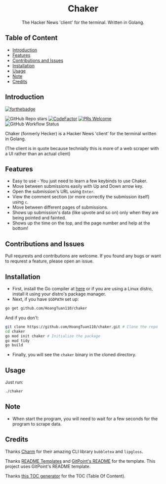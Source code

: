 <h1 align="center" class="header">Chaker</h1>
<p align="center" class="desc">
  The Hacker News 'client' for the terminal. Written in Golang.
</p>

## Table of Content
- [Introduction](#introduction)
- [Features](#features)
- [Contributions and Issues](#contributions-and-issues)
- [Installation](#installation)
- [Usage](#usage)
- [Note](#note)
- [Credits](#credits)

## Introduction
[![forthebadge](https://forthebadge.com/images/badges/built-with-love.svg)](https://forthebadge.com)

![GitHub Repo stars](https://img.shields.io/github/stars/HoangTuan110/chaker) [![CodeFactor](https://www.codefactor.io/repository/github/hoangtuan110/chaker/badge)](https://www.codefactor.io/repository/github/hoangtuan110/chaker) [![PRs Welcome](https://img.shields.io/badge/PRs-welcome-brightgreen.svg?style=flat)](http://makeapullrequest.com) ![GitHub Workflow Status](https://img.shields.io/github/workflow/status/HoangTuan110/chaker/Go)

Chaker (formerly Hecker) is a Hacker News 'client' for the terminal written in Golang.

(The client is in quote because technially this is more of a web scraper with a UI rather than an actual client)

## Features

* Easy to use - You just need to learn a few keybinds to use Chaker.
* Move between submissions easily with Up and Down arrow key.
* Open the submission's URL using `Enter`.
* View the comment section (or more correctly the submission itself) using `c`.
* Move between different pages of submissions.
* Shows up submission's data (like upvote and so on) only when they are being pointed and fainted.
* Shows up the time on the top, and the page number and help at the bottom!

## Contributions and Issues

Pull requrests and contributions are welcome. If you found any bugs or want to requrest a feature, please open an issue.

## Installation

* First, install the Go compiler at [here](https://golang.org/dl/) or if you are using a Linux distro, install it using your distro's package manager.
* Next, if you have `$GOPATH` set up:
```sh
go get github.com/HoangTuan110/chaker
```
  And if you don't:
```sh
git clone https://github.com/HoangTuan110/chaker.git # Clone the repo
cd chaker
go mod init chaker # Initialize the package
go mod tidy
go build
```
* Finally, you will see the `chaker` binary in the cloned directory.

## Usage

Just run:

```sh
./chaker
```

## Note
* When start the program, you will need to wait for a few seconds for the program to scrape data.

## Credits

Thanks [Charm](https://charm.sh) for their amazing CLI library `bubbletea` and `lipgloss`.

Thanks [README Templates](https://www.readme-templates.com) and [GitPoint's README](https://github.com/gitpoint/git-point#readme) for the template. This project uses GitPoint's README template.

Thanks [this TOC generator](https://ecotrust-canada.github.io/markdown-toc/) for the TOC (Table Of Content).
